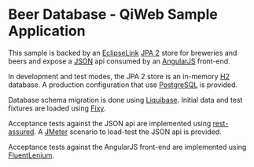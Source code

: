 # Beer Database - QiWeb Sample Application

This sample is backed by an [EclipseLink][1] [JPA 2][2] store for breweries
and beers and expose a [JSON][3] api consumed by an [AngularJS][4] front-end.

In development and test modes, the JPA 2 store is an in-memory [H2][5]
database. A production configuration that use [PostgreSQL][6] is provided.

Database schema migration is done using [Liquibase][7]. Initial data and test
fixtures are loaded using [Fixy][8].

Acceptance tests against the JSON api are implemented using [rest-assured][9].
A [JMeter][10] scenario to load-test the JSON api is provided.

Acceptance tests against the AngularJS front-end are implemented using
[FluentLenium][11].

[1]: http://www.eclipse.org/eclipselink/
[2]: http://jcp.org/aboutJava/communityprocess/final/jsr317/
[3]: http://www.ecma-international.org/publications/standards/Ecma-404.htm
[4]: http://angularjs.org/
[5]: http://www.h2database.com/
[6]: http://www.postgresql.org/
[7]: http://www.liquibase.org/
[8]: https://github.com/sberan/Fixy
[9]: https://code.google.com/p/rest-assured/
[10]: https://jmeter.apache.org/
[11]: http://fluentlenium.org/
